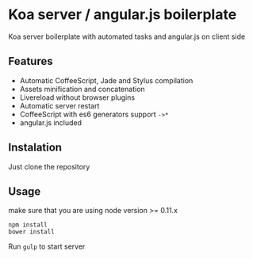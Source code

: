 # Koa server / angular.js boilerplate

Koa server boilerplate with automated tasks and angular.js on client side


## Features
* Automatic CoffeeScript, Jade and Stylus compilation
* Assets minification and concatenation
* Livereload without browser plugins
* Automatic server restart
* CoffeeScript with es6 generators support ```->*```
* angular.js included

## Instalation
Just clone the repository

## Usage
make sure that you are using node version >= 0.11.x

```
npm install
bower install
```
Run ```gulp``` to start server
